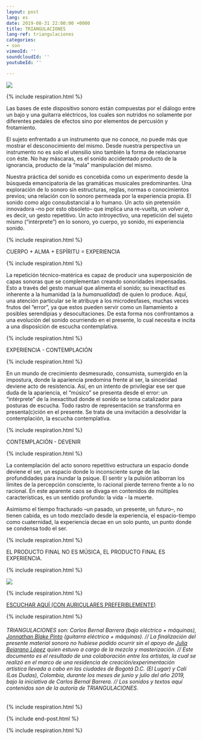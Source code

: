 ```yaml
---
layout: post
lang: es
date: 2019-08-31 22:00:00 +0000
title: TRIANGULACIONES
lang-ref: triangulaciones
categories:
- son
vimeoId: ''
soundcloudId: ''
youtubeId: ''

---
```

![](/mepierdoparaver/imgs/afiche-triangulaciones-up.jpg)

{% include respiration.html %}

Las bases de este dispositivo sonoro están compuestas por el diálogo entre un bajo y una guitarra eléctricos, los cuales son nutridos no solamente por diferentes pedales de efectos sino por elementos de percusión y frotamiento.

El sujeto enfrentado a un instrumento que no conoce, no puede más que mostrar el desconocimiento del mismo. Desde nuestra perspectiva un instrumento no es solo el utensilio sino también la forma de relacionarse con éste. No hay máscaras, es el sonido accidentado producto de la ignorancia, producto de la “mala” manipulación del mismo.

Nuestra práctica del sonido es concebida como un experimento desde la búsqueda emancipatoria de las gramáticas musicales predominantes. Una exploración de lo sonoro sin estructuras, reglas, normas o conocimientos previos; una relación con lo sonoro permeada por la experiencia propia. El sonido como algo consubstancial a lo humano. Un acto sin pretensión innovadora –no por esto obsoleto– que implica una re-vuelta, un _volver a_, es decir, un gesto repetitivo. Un acto introyectivo, una repetición del sujeto mismo (“intérprete”) en lo sonoro, yo cuerpo, yo sonido, mi experiencia sonido.

{% include respiration.html %}

CUERPO + ALMA + ESPÍRITU = EXPERIENCIA

{% include respiration.html %}

La repetición técnico-matérica es capaz de producir una superposición de capas sonoras que se complementan creando sonoridades impensadas. Esto a través del gesto manual que alimenta el sonido; su inexactitud es inherente a la humanidad (a la _humanualidad_) de quien lo produce. Aquí, una atención particular se le atribuye a los microdesfases, muchas veces frutos del “error”, ya que estos pueden servir como un llamamiento a posibles serendipias y desocultaciones. De esta forma nos confrontamos a una evolución del sonido ocurriendo en el presente, lo cual necesita e incita a una disposición de escucha contemplativa.

{% include respiration.html %}

EXPERIENCIA - CONTEMPLACIÓN

{% include respiration.html %}

En un mundo de crecimiento desmesurado, consumista, sumergido en la impostura, donde la apariencia predomina frente al ser, la sinceridad deviene acto de resistencia. Así, en un intento de privilegiar ese ser que duda de la apariencia, el “músico” se presenta desde el error: un “intérprete” de la inexactitud donde el sonido se torna catalizador para posturas de escucha. Todo rastro de representación se transforma en presenta(c)ción en el presente. Se trata de una invitación a desolvidar la contemplación, la escucha contemplativa.

{% include respiration.html %}

CONTEMPLACIÓN - DEVENIR

{% include respiration.html %}

La contemplación del acto sonoro repetitivo estructura un espacio donde deviene el ser, un espacio donde lo inconsciente surge de las profundidades para inundar la psique. El sentir y la pulsión atiborran los límites de la percepción consciente, lo racional pierde terreno frente a lo no racional. En este aparente caos se divaga en contenidos de múltiples características, es un sentido profundo: la vida - la muerte.

Asimismo el tiempo fracturado –un pasado, un presente, un futuro–, no tienen cabida, es un todo mezclado desde la experiencia, el espacio-tiempo como cuaternidad, la experiencia decae en un solo punto, un punto donde se condensa todo el ser.

{% include respiration.html %}

EL PRODUCTO FINAL NO ES MÚSICA, EL PRODUCTO FINAL ES EXPERIENCIA.

{% include respiration.html %}

![](/mepierdoparaver/imgs/cd-triangulaciones-cover-up.png)

{% include respiration.html %}

[ESCUCHAR AQUÍ (CON AURICULARES PREFERIBLEMENTE)](https://triangulaciones.bandcamp.com)

{% include respiration.html %}

###### TRIANGULACIONES son: Carlos Bernal Barrera (bajo eléctrico + máquinas), [Jonnathan Blake Pinto](https://vimeo.com/jonnathanblake) (guitarra eléctrica + máquinas). // La finalización del presente material sonoro no hubiese podido ocurrir sin el apoyo de [Julia Bejarano López](https://vimeo.com/user39594498) quien estuvo a cargo de la mezcla y masterización. // Este documento es el resultado de una colaboración entre los artistas, la cual se realizó en el marco de una residencia de creación/experimentación artística llevada a cabo en las ciudades de Bogotá D.C. (El Lugar) y Cali (Las Dudas), Colombia, durante los meses de junio y julio del año 2019, bajo la iniciativa de Carlos Bernal Barrera. // Los sonidos y textos aquí contenidos son de la autoría de TRIANGULACIONES.

{% include respiration.html %}

{% include end-post.html %}

{% include respiration.html %}